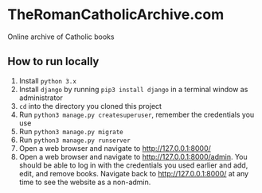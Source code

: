 # TheRomanCatholicArchive.com
Online archive of Catholic books

## How to run locally

1. Install `python 3.x`
2. Install `django` by running `pip3 install django` in a terminal window as administrator
3. `cd` into the directory you cloned this project
3. Run `python3 manage.py createsuperuser`, remember the credentials you use
4. Run `python3 manage.py migrate`
5. Run `python3 manage.py runserver`
6. Open a web browser and navigate to http://127.0.0.1:8000/
7. Open a web browser and navigate to http://127.0.0.1:8000/admin. You should be able to log in with the credentials you used earlier and add, edit, and remove books. Navigate back to http://127.0.0.1:8000/ at any time to see the website as a non-admin.
